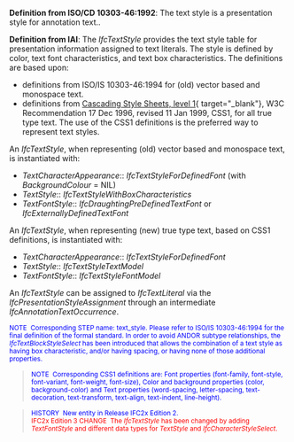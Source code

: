 ﻿**Definition
from ISO/CD 10303-46:1992**: The text style is a presentation style for annotation text..

**Definition
from IAI**: The _IfcTextStyle_ provides the text style table for presentation information assigned to text literals. The style is defined by color, text font characteristics, and text box characteristics. The definitions are based upon:

* definitions from ISO/IS 10303-46:1994 for (old) vector based and monospace text.   
* definitions from [Cascading Style Sheets, level 1](http://www.w3.org/TR/REC-CSS1){ target="_blank"}, W3C Recommendation 17 Dec 1996, revised 11 Jan 1999, CSS1, for all true type text. The use of the CSS1 definitions is the preferred way to represent text styles.


An _IfcTextStyle_,
when representing (old) vector based and
monospace text, is instantiated with:  
* _TextCharacterAppearance_:: _IfcTextStyleForDefinedFont_ (with _BackgroundColour_ = NIL)
* _TextStyle_:: _IfcTextStyleWithBoxCharacteristics_
* _TextFontStyle_:: _IfcDraughtingPreDefinedTextFont_ or _IfcExternallyDefinedTextFont_


An _IfcTextStyle_,
when representing (new) true type text, based
on CSS1 definitions, is instantiated with:  
* _TextCharacterAppearance_:: _IfcTextStyleForDefinedFont_
* _TextStyle_:: _IfcTextStyleTextModel_
* _TextFontStyle_:: _IfcTextStyleFontModel_

An _IfcTextStyle_ can be assigned to _IfcTextLiteral_ via the _IfcPresentationStyleAssignment_ through an intermediate _IfcAnnotationTextOccurrence_.

> <small>
  <font color="#0000ff">
NOTE&nbsp; Corresponding
STEP name: text_style. Please refer to ISO/IS 10303-46:1994 for the
final definition of the formal standard. In order to avoid ANDOR
subtype relationships, the <i>IfcTextBlockStyleSelect</i>
has been introduced that allows the combination of a text style as
having box characteristic, and/or having spacing, or having none of
those additional properties.</font></small>

> <small><font color="#0000ff">NOTE&nbsp;
Corresponding CSS1 definitions are: Font properties (font-family,
font-style, font-variant, font-weight, font-size), Color and background
properties (color, background-color) and Text properties (word-spacing,
letter-spacing, text-decoration, text-transform,
text-align, text-indent, line-height).</font></small>

> <small><font color="#0000ff">HISTORY&nbsp; New entity in
Release IFC2x
Edition 2.</font></small>  
> <small><font color="#ff0000">IFC2x
Edition 3
CHANGE&nbsp; The <i>IfcTextStyle</i>
has been changed
by adding <i>TextFontStyle</i>
and different data types for <i>TextStyle</i>
and <i>IfcCharacterStyleSelect</i>.<br>
  </font></small>